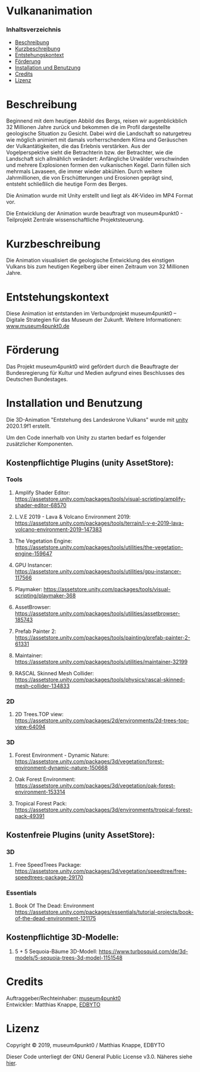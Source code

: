 # Vulkananimation

### Inhaltsverzeichnis

- [Beschreibung](#Beschreibung)
- [Kurzbeschreibung](#Kurzbeschreibung)
- [Entstehungskontext](#Entstehungskontext)
- [Förderung](#Förderung)
- [Installation und Benutzung](#Installation-und-Benutzung)
- [Credits](#Credits)
- [Lizenz](#Lizenz)


# Beschreibung
Beginnend mit dem heutigen Abbild des Bergs, reisen wir augenblickblich 32 Millionen Jahre zurück und bekommen die im Profil dargestellte geologische Situation zu Gesicht. Dabei wird die Landschaft so naturgetreu wie möglich animiert mit damals vorherrschendem Klima und Geräuschen der Vulkantätigkeiten, die das Erlebnis verstärken. Aus der Vogelperspektive sieht die Betrachterin bzw. der Betrachter, wie die Landschaft sich allmählich verändert: Anfängliche Urwälder verschwinden und mehrere Explosionen formen den vulkanischen Kegel. Darin füllen sich mehrmals Lavaseen, die immer wieder abkühlen. Durch weitere Jahrmillionen, die von Erschütterungen und Erosionen geprägt sind, entsteht schließlich die heutige Form des Berges. 

Die Animation wurde mit Unity erstellt und liegt als 4K-Video im MP4 Format vor. 

Die Entwicklung der Animation wurde beauftragt von museum4punkt0 - Teilprojekt Zentrale wissenschaftliche Projektsteuerung.


# Kurzbeschreibung
Die Animation visualisiert die geologische Entwicklung des einstigen Vulkans bis zum heutigen Kegelberg über einen Zeitraum von 32 Millionen Jahre.

# Entstehungskontext
Diese Animation ist entstanden im Verbundprojekt museum4punkt0 – Digitale Strategien für das Museum der Zukunft.
Weitere Informationen: www.museum4punkt0.de

# Förderung
Das Projekt museum4punkt0 wird gefördert durch die Beauftragte der Bundesregierung für Kultur und Medien aufgrund eines Beschlusses des Deutschen Bundestages.

# Installation und Benutzung
Die 3D-Animation "Entstehung des Landeskrone Vulkans" wurde mit [unity]( https://unity.com/) 2020.1.9f1 erstellt. 

Um den Code innerhalb von Unity zu starten bedarf es folgender zusätzlicher Komponenten. 

## Kostenpflichtige Plugins (unity AssetStore):

### Tools

1. Amplify Shader Editor: https://assetstore.unity.com/packages/tools/visual-scripting/amplify-shader-editor-68570

2. L.V.E 2019 - Lava & Volcano Environment 2019: https://assetstore.unity.com/packages/tools/terrain/l-v-e-2019-lava-volcano-environment-2019-147383

3. The Vegetation Engine: https://assetstore.unity.com/packages/tools/utilities/the-vegetation-engine-159647

4. GPU Instancer: https://assetstore.unity.com/packages/tools/utilities/gpu-instancer-117566

5. Playmaker: https://assetstore.unity.com/packages/tools/visual-scripting/playmaker-368

6. AssetBrowser: https://assetstore.unity.com/packages/tools/utilities/assetbrowser-185743

7. Prefab Painter 2: https://assetstore.unity.com/packages/tools/painting/prefab-painter-2-61331

8. Maintainer: https://assetstore.unity.com/packages/tools/utilities/maintainer-32199

9. RASCAL Skinned Mesh Collider: https://assetstore.unity.com/packages/tools/physics/rascal-skinned-mesh-collider-134833

### 2D
	
1. 2D Trees.TOP view: https://assetstore.unity.com/packages/2d/environments/2d-trees-top-view-64094

### 3D

1. Forest Environment - Dynamic Nature:
https://assetstore.unity.com/packages/3d/vegetation/forest-environment-dynamic-nature-150668

2. Oak Forest Environment:
https://assetstore.unity.com/packages/3d/vegetation/oak-forest-environment-153314

3. Tropical Forest Pack:
https://assetstore.unity.com/packages/3d/environments/tropical-forest-pack-49391


## Kostenfreie Plugins (unity AssetStore):

### 3D
	
1. Free SpeedTrees Package: https://assetstore.unity.com/packages/3d/vegetation/speedtree/free-speedtrees-package-29170

### Essentials
	
1. Book Of The Dead: Environment https://assetstore.unity.com/packages/essentials/tutorial-projects/book-of-the-dead-environment-121175

## Kostenpflichtige 3D-Modelle:

1. 5 + 5 Sequoia-Bäume 3D-Modell:
https://www.turbosquid.com/de/3d-models/5-sequoia-trees-3d-model-1151548


# Credits
Auftraggeber/Rechteinhaber: [museum4punkt0](https://www.museum4punkt0.de)
</br>
Entwickler: Matthias Knappe, [EDBYTO](https://edbyto.com)


# Lizenz
Copyright © 2019, museum4punkt0 / Matthias Knappe, EDBYTO

Dieser Code unterliegt der GNU General Public License v3.0. Näheres siehe [hier](https://github.com/museum4punkt0/Vulkananimation/blob/main/LICENSE).
